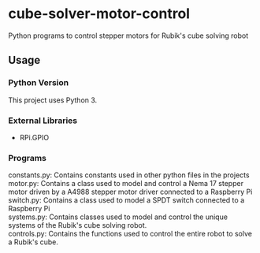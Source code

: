 # cube-solver-motor-control
Python programs to control stepper motors for Rubik's cube solving robot

## Usage
### Python Version
This project uses Python 3.
### External Libraries
- RPi.GPIO
### Programs
constants.py: Contains constants used in other python files in the projects
<br/>
motor.py: Contains a class used to model and control a Nema 17 stepper motor driven by a A4988 stepper motor driver connected to a Raspberry Pi
<br/>
switch.py: Contains a class used to model a SPDT switch connected to a Raspberry Pi
<br/>
systems.py: Contains classes used to model and control the unique systems of the Rubik's cube solving robot.
<br/>
controls.py: Contains the functions used to control the entire robot to solve a Rubik's cube.

